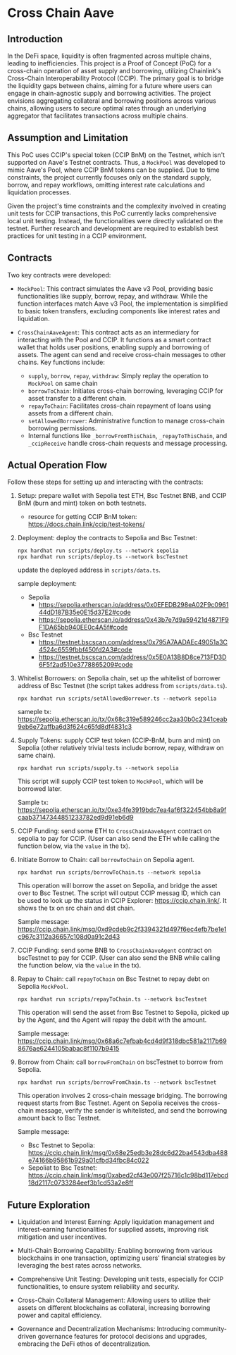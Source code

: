 # Cross Chain Aave

## Introduction
In the DeFi space, liquidity is often fragmented across multiple chains, leading to inefficiencies. This project is a Proof of Concept (PoC) for a cross-chain operation of asset supply and borrowing, utilizing Chainlink's Cross-Chain Interoperability Protocol (CCIP). The primary goal is to bridge the liquidity gaps between chains, aiming for a future where users can engage in chain-agnostic supply and borrowing activities. The project envisions aggregating collateral and borrowing positions across various chains, allowing users to secure optimal rates through an underlying aggregator that facilitates transactions across multiple chains.

## Assumption and Limitation
This PoC uses CCIP's special token (CCIP BnM) on the Testnet, which isn't supported on Aave's Testnet contracts. Thus, a `MockPool` was developed to mimic Aave's Pool, where CCIP BnM tokens can be supplied. Due to time constraints, the project currently focuses only on the standard supply, borrow, and repay workflows, omitting interest rate calculations and liquidation processes.

Given the project's time constraints and the complexity involved in creating unit tests for CCIP transactions, this PoC currently lacks comprehensive local unit testing. Instead, the functionalities were directly validated on the testnet. Further research and development are required to establish best practices for unit testing in a CCIP environment.

## Contracts
Two key contracts were developed:

- `MockPool`: This contract simulates the Aave v3 Pool, providing basic functionalities like supply, borrow, repay, and withdraw. While the function interfaces match Aave v3 Pool, the implementation is simplified to basic token transfers, excluding components like interest rates and liquidation.

- `CrossChainAaveAgent`: This contract acts as an intermediary for interacting with the Pool and CCIP. It functions as a smart contract wallet that holds user positions, enabling supply and borrowing of assets. The agent can send and receive cross-chain messages to other chains. Key functions include:
  - `supply`, `borrow`, `repay`, `withdraw`: Simply replay the operation to `MockPool` on same chain
  - `borrowToChain`: Initiates cross-chain borrowing, leveraging CCIP for asset transfer to a different chain.
  - `repayToChain`: Facilitates cross-chain repayment of loans using assets from a different chain.
  - `setAllowedBorrower`: Administrative function to manage cross-chain borrowing permissions.
  - Internal functions like `_borrowFromThisChain`, `_repayToThisChain`, and `_ccipReceive` handle cross-chain requests and message processing.

## Actual Operation Flow

Follow these steps for setting up and interacting with the contracts:

1. Setup: prepare wallet with Sepolia test ETH, Bsc Testnet BNB, and CCIP BnM (burn and mint) token on both testnets.
   - resource for getting CCIP BnM token: https://docs.chain.link/ccip/test-tokens/

2. Deployment: deploy the contracts to Sepolia and Bsc Testnet:
   ```
   npx hardhat run scripts/deploy.ts --network sepolia
   npx hardhat run scripts/deploy.ts --network bscTestnet
   ```
   update the deployed address in `scripts/data.ts`.

   sample deployment:
   - Sepolia
     - https://sepolia.etherscan.io/address/0x0EFEDB298eA02F9c096144dD187B35e0E15d37E2#code
     - https://sepolia.etherscan.io/address/0x43b7e7d9a59421d4871F9F1DA65bb940EE0c4A5f#code
   - Bsc Testnet
     - https://testnet.bscscan.com/address/0x795A7AADAEc49051a3C4524c6559fbbf450fd2A3#code
     - https://testnet.bscscan.com/address/0x5E0A13B8D8ce713FD3D6F5f2ad510e3778865209#code

3. Whitelist Borrowers: on Sepolia chain, set up the whitelist of borrower address of Bsc Testnet (the script takes address from `scripts/data.ts`).
   ```
   npx hardhat run scripts/setAllowedBorrower.ts --network sepolia
   ```
   sameple tx: https://sepolia.etherscan.io/tx/0x68c319e589246cc2aa30b0c2341ceab9eb6e72affba6d3f624c65fd8df4831c3

4. Supply Tokens: supply CCIP test token (CCIP-BnM, burn and mint) on Sepolia (other relatively trivial tests include borrow, repay, withdraw on same chain).
   ```
   npx hardhat run scripts/supply.ts --network sepolia
   ```
   This script will supply CCIP test token to `MockPool`, which will be borrowed later.

   Sample tx: https://sepolia.etherscan.io/tx/0xe34fe3919bdc7ea4af6f322454bb8a9fcaab37147344851233782ed9d91eb6d9

5. CCIP Funding: send some ETH to `CrossChainAaveAgent` contract on sepolia to pay for CCIP. (User can also send the ETH while calling the function below, via the `value` in the tx).

6. Initiate Borrow to Chain: call `borrowToChain` on Sepolia agent.
   ```
   npx hardhat run scripts/borrowToChain.ts --network sepolia
   ```
   This operation will borrow the asset on Sepolia, and bridge the asset over to Bsc Testnet. The script will output CCIP messag ID, which can be used to look up the status in CCIP Explorer: https://ccip.chain.link/. It shows the tx on src chain and dst chain.

   Sample message: https://ccip.chain.link/msg/0xd9cdeb9c2f3394321d497f6ec4efb7be1e1c967c3112a36657c108d0a91c2d43

7. CCIP Funding: send some BNB to `CrossChainAaveAgent` contract on bscTestnet to pay for CCIP. (User can also send the BNB while calling the function below, via the `value` in the tx).

8. Repay to Chain: call `repayToChain` on Bsc Testnet to repay debt on Sepolia `MockPool`.
   ```
   npx hardhat run scripts/repayToChain.ts --network bscTestnet
   ```
   This operation will send the asset from Bsc Testnet to Sepolia, picked up by the Agent, and the Agent will repay the debit with the amount.

   Sample message: https://ccip.chain.link/msg/0x68a6c7efbab4cd4d9f318dbc581a2117b698676ae6244105babac8f1107b9415

9.  Borrow from Chain: call `borrowFromChain` on bscTestnet to borrow from Sepolia.
      ```
      npx hardhat run scripts/borrowFromChain.ts --network bscTestnet
      ```

      This operation involves 2 cross-chain message bridging. The borrowing request starts from Bsc Testnet. Agent on Sepolia receives the cross-chain message, verify the sender is whitelisted, and send the borrowing amount back to Bsc Testnet.

      Sample message:
      - Bsc Testnet to Sepolia: https://ccip.chain.link/msg/0x68e25edb3e28dc6d22ba4543dba488e74166b95861b929a01cfbd34fbc84c022
      - Sepoliat to Bsc Testnet: https://ccip.chain.link/msg/0xabed2cf43e007f25716c1c98bd117ebcd18d2117c0733284eef3b1cd53a2e8ff

## Future Exploration
- Liquidation and Interest Earning: Apply liquidation management and interest-earning functionalities for supplied assets, improving risk mitigation and user incentives.

- Multi-Chain Borrowing Capability: Enabling borrowing from various blockchains in one transaction, optimizing users' financial strategies by leveraging the best rates across networks.

- Comprehensive Unit Testing: Developing unit tests, especially for CCIP functionalities, to ensure system reliability and security.

- Cross-Chain Collateral Management: Allowing users to utilize their assets on different blockchains as collateral, increasing borrowing power and capital efficiency.

- Governance and Decentralization Mechanisms: Introducing community-driven governance features for protocol decisions and upgrades, embracing the DeFi ethos of decentralization.

